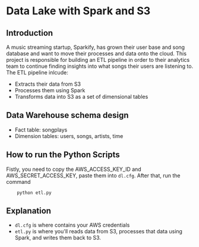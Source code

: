 # Data Lake with Spark and S3

## Introduction
A music streaming startup, Sparkify, has grown their user base and song database and want to move their processes and data onto the cloud. This project is responsible for building an ETL pipeline in order to their analytics team to continue finding insights into what songs their users are listening to. The ETL pipeline inlcude:
- Extracts their data from S3
- Processes them using Spark
- Transforms data into S3 as a set of dimensional tables

## Data Warehouse schema design
- Fact table: songplays
- Dimension tables: users, songs, artists, time 

## How to run the Python Scripts
Fistly, you need to copy the AWS_ACCESS_KEY_ID and AWS_SECRET_ACCESS_KEY, paste them into `dl.cfg`.
After that, run the command
```
    python etl.py
```

## Explanation
- `dl.cfg` is where contains your AWS credentials
- `etl.py` is where you'll reads data from S3, processes that data using Spark, and writes them back to S3.
